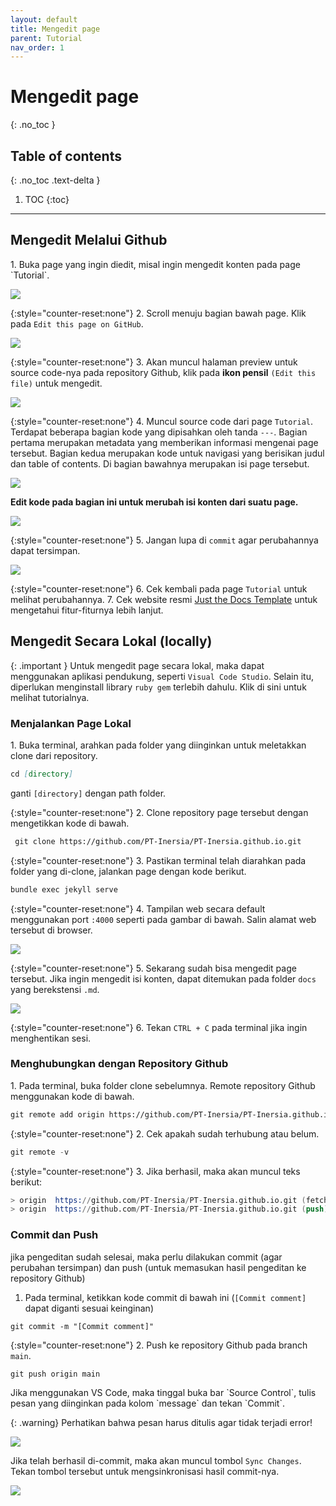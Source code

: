 ```yaml
---
layout: default
title: Mengedit page
parent: Tutorial
nav_order: 1
---
```


# Mengedit page
{: .no_toc }

## Table of contents
{: .no_toc .text-delta }

1. TOC
{:toc}

---

## Mengedit Melalui Github

<div class="code-example" markdown="1">
1. Buka page yang ingin diedit, misal ingin mengedit konten pada page `Tutorial`.

![](../../../assets/images/tutorial/edit/page.jpg)

{:style="counter-reset:none"}
2. Scroll menuju bagian bawah page. Klik pada `Edit this page on GitHub`.

![](../../../assets/images/tutorial/edit/link-page.jpg)

{:style="counter-reset:none"}
3. Akan muncul halaman preview untuk source code-nya pada repository Github, klik pada **ikon pensil** `(Edit this file)` untuk mengedit.

![](../../../assets/images/tutorial/edit/git-page.jpg)

{:style="counter-reset:none"}
4. Muncul source code dari page `Tutorial`. Terdapat beberapa bagian kode yang dipisahkan oleh tanda `---`. Bagian pertama merupakan metadata yang memberikan informasi mengenai page tersebut. Bagian kedua merupakan kode untuk navigasi yang berisikan judul dan table of contents. Di bagian bawahnya merupakan isi page tersebut.

![](../../../assets/images/tutorial/edit/code-page1.jpg)

**Edit kode pada bagian ini untuk merubah isi konten dari suatu page.**

![](../../../assets/images/tutorial/edit/code-page2.jpg)

{:style="counter-reset:none"}
5. Jangan lupa di `commit` agar perubahannya dapat tersimpan.

![](../../../assets/images/tutorial/edit/commit-page.jpg)

{:style="counter-reset:none"}
6. Cek kembali pada page `Tutorial` untuk melihat perubahannya.
7. Cek website resmi [Just the Docs Template](https://just-the-docs.github.io/just-the-docs/) untuk mengetahui fitur-fiturnya lebih lanjut.

</div>

## Mengedit Secara Lokal (locally)

{: .important }
Untuk mengedit page secara lokal, maka dapat menggunakan aplikasi pendukung, seperti `Visual Code Studio`. Selain itu, diperlukan menginstall library `ruby gem` terlebih dahulu. Klik di sini untuk melihat tutorialnya.

### Menjalankan Page Lokal

<div class="code-example" markdown="1">
1. Buka terminal, arahkan pada folder yang diinginkan untuk meletakkan clone dari repository. 

```markdown
cd [directory]
```

ganti `[directory]` dengan path folder.

{:style="counter-reset:none"}
2. Clone repository page tersebut dengan mengetikkan kode di bawah.

```markdown
 git clone https://github.com/PT-Inersia/PT-Inersia.github.io.git
```

{:style="counter-reset:none"}
3. Pastikan terminal telah diarahkan pada folder yang di-clone, jalankan page dengan kode berikut.

```markdown
bundle exec jekyll serve
```

{:style="counter-reset:none"}
4. Tampilan web secara default menggunakan port `:4000` seperti pada gambar di bawah. Salin alamat web tersebut di browser.

![](../../../assets/images/tutorial/edit/server-page.jpg)

{:style="counter-reset:none"}
5. Sekarang sudah bisa mengedit page tersebut. Jika ingin mengedit isi konten, dapat ditemukan pada folder `docs` yang berekstensi `.md`. 

![](../../../assets/images/tutorial/edit/docs-page.jpg)

{:style="counter-reset:none"}
6. Tekan `CTRL + C` pada terminal jika ingin menghentikan sesi.

</div>

### Menghubungkan dengan Repository Github

<div class="code-example" markdown="1">
1. Pada terminal, buka folder clone sebelumnya. Remote repository Github menggunakan kode di bawah.

```markdown
git remote add origin https://github.com/PT-Inersia/PT-Inersia.github.io.git
```

{:style="counter-reset:none"}
2. Cek apakah sudah terhubung atau belum.

```js
git remote -v
```

{:style="counter-reset:none"}
3. Jika berhasil, maka akan muncul teks berikut:

```s
> origin  https://github.com/PT-Inersia/PT-Inersia.github.io.git (fetch)
> origin  https://github.com/PT-Inersia/PT-Inersia.github.io.git (push)
```

</div>

### Commit dan Push

jika pengeditan sudah selesai, maka perlu dilakukan commit (agar perubahan tersimpan) dan push (untuk memasukan hasil pengeditan ke repository Github)

<div class="code-example" markdown="1">

1. Pada terminal, ketikkan kode commit di bawah ini (`[Commit comment]` dapat diganti sesuai keinginan)

```
git commit -m "[Commit comment]"
```

{:style="counter-reset:none"}
2. Push ke repository Github pada branch `main`.

```
git push origin main
```

</div>

<div class="code-example" markdown="1">
Jika menggunakan VS Code, maka tinggal buka bar `Source Control`, tulis pesan yang diinginkan pada kolom `message` dan tekan `Commit`. 

{: .warning}
Perhatikan bahwa pesan harus ditulis agar tidak terjadi error!

![](../../../assets/images/tutorial/edit/commit2-page.jpg)

Jika telah berhasil di-commit, maka akan muncul tombol `Sync Changes`. Tekan tombol tersebut untuk mengsinkronisasi hasil commit-nya.

![](../../../assets/images/tutorial/edit/sync-page.jpg)
</div>

